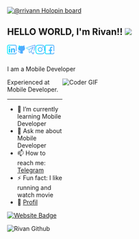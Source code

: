 [![@rrivann Holopin board](https://holopin.io/api/user/board?user=rrivann)](https://holopin.io/@rrivann)

## HELLO WORLD, I'm Rivan!! <img src="https://raw.githubusercontent.com/iampavangandhi/iampavangandhi/master/gifs/Hi.gif" width="30px"></h2>

<a href="https://linkedin.com/in/rivan-albani-ray/">
  <img align="left" alt="Rivan's Linkedin" width="22px" src="https://raw.githubusercontent.com/RayhanYulanda/rayhanyulanda/master/assets/icons/linkedin.png" />
</a>
<a href="https://github.com/rrivann">
  <img align="left" alt="Rivan's Github" width="22px" src="https://raw.githubusercontent.com/RayhanYulanda/rayhanyulanda/master/assets/icons/github.png" />
</a>
<a href="https://t.me/rrivann">
  <img align="left" alt="Rivan's Telegram" width="22px" src="https://raw.githubusercontent.com/RayhanYulanda/rayhanyulanda/master/assets/icons/telegram.png" />
</a>
<a href="https://instagram.com/rrivann">
  <img align="left" alt="Rivan's Instagram" width="22px" src="https://raw.githubusercontent.com/RayhanYulanda/rayhanyulanda/master/assets/icons/instagram.png" />
</a>
<a href="https://www.facebook.com/rivan.albani.1/">
  <img align="left" alt="Rivan's Facebook" width="22px" src="https://raw.githubusercontent.com/RayhanYulanda/rayhanyulanda/master/assets/icons/facebook.png" />
</a>
<br />
<br />

I am a Mobile Developer

<img align="right" height="280" width="375" src="https://media.giphy.com/media/SWoSkN6DxTszqIKEqv/giphy.gif" alt="Coder GIF" />

Experienced at Mobile Developer.

---

- 🌱 I’m currently learning Mobile Developer
- 💬 Ask me about Mobile Developer
- 📫 How to reach me: [Telegram](https://t.me/rrivann)
- ⚡ Fun fact: I like running and watch movie
- 📝 [Profil](https://linkedin.com/in/rivan-albani-ray)

[![Website Badge](https://img.shields.io/badge/-rrivann.github.io-47CCCC?style=flat&logo=Google-Chrome&logoColor=white&link=https://rrivann.github.io)](https://rrivann.github.io)

![Rivan Github](https://github-readme-stats.vercel.app/api?username=rrivann&show_icons=true&hide_border=true)
